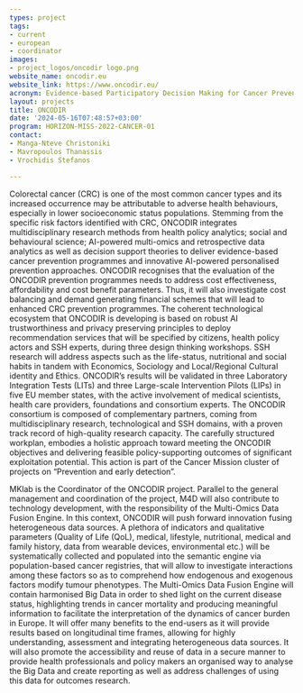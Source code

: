 ```yaml
---
types: project
tags:
- current
- european
- coordinator
images:
- project_logos/oncodir logo.png
website_name: oncodir.eu
website_link: https://www.oncodir.eu/
acronym: Evidence-based Participatory Decision Making for Cancer Prevention through implementation research
layout: projects
title: ONCODIR
date: '2024-05-16T07:48:57+03:00'
program: HORIZON-MISS-2022-CANCER-01   
contact:
- Manga-Nteve Christoniki
- Mavropoulos Thanassis
- Vrochidis Stefanos

---
```

<p>
Colorectal cancer (CRC) is one of the most common cancer types and its increased occurrence may be attributable to adverse health behaviours, especially in lower socioeconomic status populations. Stemming from the specific risk factors identified with CRC, ONCODIR integrates multidisciplinary research methods from health policy analytics; social and behavioural science; AI-powered multi-omics and retrospective data analytics as well as decision support theories to deliver evidence-based cancer prevention programmes and innovative AI-powered personalised prevention approaches. ONCODIR recognises that the evaluation of the ONCODIR prevention programmes needs to address cost effectiveness, affordability and cost benefit parameters. Thus, it will also investigate cost balancing and demand generating financial schemes that will lead to enhanced CRC prevention programmes. The coherent technological ecosystem that ONCODIR is developing is based on robust AI trustworthiness and privacy preserving principles to deploy recommendation services that will be specified by citizens, health policy actors and SSH experts, during three design thinking workshops. SSH research will address aspects such as the life-status, nutritional and social habits in tandem with Economics, Sociology and Local/Regional Cultural identity and Ethics. ONCODIR’s results will be validated in three Laboratory Integration Tests (LITs) and three Large-scale Intervention Pilots (LIPs) in five EU member states, with the active involvement of medical scientists, health care providers, foundations and consortium experts. The ONCODIR consortium is composed of complementary partners, coming from multidisciplinary research, technological and SSH domains, with a proven track record of high-quality research capacity. The carefully structured workplan, embodies a holistic approach toward meeting the ONCODIR objectives and delivering feasible policy-supporting outcomes of significant exploitation potential. This action is part of the Cancer Mission cluster of projects on “Prevention and early detection”.
</p>
<p>
MKlab is the Coordinator of the ONCODIR project. Parallel to the general management and coordination of the project, M4D will also contribute to technology development, with the responsibility of the Multi-Omics Data Fusion Engine. In this context, ONCODIR will push forward innovation fusing heterogeneous data sources. Α plethora of indicators and qualitative parameters (Quality of Life (QoL), medical, lifestyle, nutritional, medical and family history, data from wearable devices, environmental etc.) will be systematically collected and populated into the semantic engine via population-based cancer registries, that will allow to investigate interactions among these factors so as to comprehend how endogenous and exogenous factors modify tumour phenotypes. The Multi-Omics Data Fusion Engine will contain harmonised Big Data in order to shed light on the current disease status, highlighting trends in cancer mortality and producing meaningful information to facilitate the interpretation of the dynamics of cancer burden in Europe. It will offer many benefits to the end-users as it will provide results based on longitudinal time frames, allowing for highly understanding, assessment and integrating heterogeneous data sources. It will also promote the accessibility and reuse of data in a secure manner to provide health professionals and policy makers an organised way to analyse the Big Data and create reporting as well as address challenges of using this data for outcomes research.
</p>